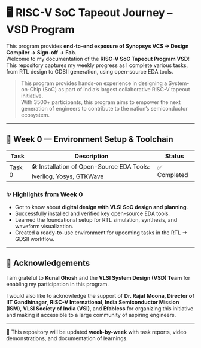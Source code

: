 # 🖥️ RISC-V SoC Tapeout Journey – VSD Program

This program provides **end-to-end exposure of Synopsys VCS → Design Compiler → Sign-off → Fab**.  
Welcome to my documentation of the **RISC-V SoC Tapeout Program VSD**!  
This repository captures my weekly progress as I complete various tasks, from RTL design to GDSII generation, using open-source EDA tools.

> This program provides hands-on experience in designing a System-on-Chip (SoC) as part of India’s largest collaborative RISC-V tapeout initiative.  
> With 3500+ participants, this program aims to empower the next generation of engineers to contribute to the nation’s semiconductor ecosystem.

---

## 📅 Week 0 — Environment Setup & Toolchain

| Task   | Description                                      | Status   |
|--------|--------------------------------------------------|---------|
| Task 0 | 🛠️ Installation of Open-Source EDA Tools: Iverilog, Yosys, GTKWave | ✅ Completed |

### ✨ Highlights from Week 0
- Got to know about **digital design with VLSI SoC design and planning**.  
- Successfully installed and verified key open-source EDA tools.  
- Learned the foundational setup for RTL simulation, synthesis, and waveform visualization.  
- Created a ready-to-use environment for upcoming tasks in the RTL → GDSII workflow.

---

## 🙏 Acknowledgements
I am grateful to **Kunal Ghosh** and the **VLSI System Design (VSD) Team** for enabling my participation in this program.  

I would also like to acknowledge the support of **Dr. Rajat Moona, Director of IIT Gandhinagar**, **RISC-V International**, **India Semiconductor Mission (ISM)**, **VLSI Society of India (VSI)**, and **Efabless** for organizing this initiative and making it accessible to a large community of aspiring engineers.  

---

📌 This repository will be updated **week-by-week** with task reports, video demonstrations, and documentation of learnings.
